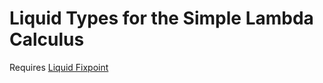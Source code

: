 # Liquid Types for the Simple Lambda Calculus

Requires [Liquid Fixpoint](https://github.com/ucsd-progsys/liquid-fixpoint)
